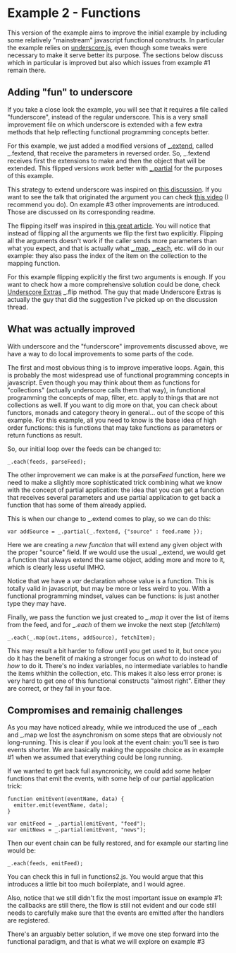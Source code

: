Example 2 - Functions
=====================

This version of the example aims to improve the initial example by including some relatively "mainstream" javascript functional constructs. In particular the example relies on [underscore.js](www.underscorejs.org), even though some tweaks were necessary to make it serve better its purpose. The sections below discuss which in particular is improved but also which issues from example #1 remain there.

Adding "fun" to underscore
--------------------------

If you take a close look the example, you will see that it requires a file called "funderscore", instead of the regular underscore. This is a very small improvement file on which underscore is extended with a few extra methods that help reflecting functional programming concepts better. 

For this example, we just added a modified versions of [_.extend](http://underscorejs.org/#extend), called _.fextend, that receive the parameters in reversed order. So, _.fextend receives first the extensions to make and then the object that will be extended. This flipped versions work better with [_.partial](http://underscorejs.org/#partial) for the purposes of this example.

This strategy to extend underscore was inspired on [this discussion](http://www.reddit.com/r/javascript/comments/1l9gqu/hey_underscorejs_youre_doing_functional/). If you want to see the talk that originated the argument you can check [this video](http://www.youtube.com/watch?v=m3svKOdZijA) (I recommend you do). On example #3 other improvements are introduced. Those are discussed on its corresponding readme.

The flipping itself was inspired in [this great article](http://dailyjs.com/2012/09/14/functional-programming/). You will notice that instead of flipping all the arguments we flip the first two explicitly. Flipping all the arguments doesn't work if the caller sends more parameters than what you expect, and that is actually what [_.map](http://underscorejs.org/#map), [_.each](http://underscorejs.org/#each), etc. will do in our example: they also pass the index of the item on the collection to the mapping function. 

For this example flipping explicitly the first two arguments is enough. If you want to check how a more comprehensive solution could be done, check [Underscore Extras](https://github.com/rhysbrettbowen/Underscore.Extras) _.flip method. The guy that made Underscore Extras is actually the guy that did the suggestion I've picked up on the discussion thread. 

What was actually improved
--------------------------

With underscore and the "funderscore" improvements discussed above, we have a way to do local improvements to some parts of the code.

The first and most obvious thing is to improve imperative loops. Again, this is probably the most widespread use of functional programming concepts in javascript. Even though you may think about them as functions for "collections" (actually underscore calls them that way), in functional programming the concepts of map, filter, etc. apply to things that are not collections as well. If you want to dig more on that, you can check about functors, monads and category theory in general... out of the scope of this example. For this example, all you need to know is the base idea of high order functions: this is functions that may take functions as parameters or return functions as result.

So, our initial loop over the feeds can be changed to:

	_.each(feeds, parseFeed);

The other improvement we can make is at the *parseFeed* function, here we need to make a slightly more sophisticated trick combining what we know with the concept of partial application: the idea that you can get a function that receives several parameters and use partial application to get back a function that has some of them already applied.

This is when our change to _.extend comes to play, so we can do this:

	var addSource = _.partial(_.fextend, {"source" : feed.name });

Here we are creating a *new function* that will extend any given object with the proper "source" field. If we would use the usual _.extend, we would get a function that always extend the same object, adding more and more to it, which is clearly less useful IMHO.

Notice that we have a *var* declaration whose value is a function. This is totally valid in javascript, but may be more or less weird to you. With a functional programming mindset, values can be functions: is just another type they may have.

Finally, we pass the function we just created to *_.map* it over the list of items from the feed, and for *_.each* of them we invoke the next step (*fetchItem*)

	_.each(_.map(out.items, addSource), fetchItem);

This may result a bit harder to follow until you get used to it, but once you do it has the benefit of making a stronger focus on *what* to do instead of *how* to do it. There's no index variables, no intermediate variables to handle the items whithin the collection, etc. This makes it also less error prone: is very hard to get one of this functional constructs "almost right". Either they are correct, or they fail in your face.

Compromises and remainig challenges 
-----------------------------------

As you may have noticed already, while we introduced the use of _.each and _.map we lost the asynchronism on some steps that are obviously not long-running. This is clear if you look at the event chain: you'll see is two events shorter. We are basically making the opposite choice as in example #1 when we assumed that everything could be long running. 

If we wanted to get back full asyncronicity, we could add some helper functions that emit the events, with some help of our partial application trick:

	function emitEvent(eventName, data) {
	  emitter.emit(eventName, data);
	}

	var emitFeed = _.partial(emitEvent, "feed");
	var emitNews = _.partial(emitEvent, "news");

Then our event chain can be fully restored, and for example our starting line would be:

	_.each(feeds, emitFeed);

You can check this in full in functions2.js. You would argue that this introduces a little bit too much boilerplate, and I would agree. 

Also, notice that we still didn't fix the most important issue on example #1: the callbacks are still there, the flow is still not evident and our code still needs to carefully make sure that the events are emitted after the handlers are registered.

There's an arguably better solution, if we move one step forward into the functional paradigm, and that is what we will explore on example #3

